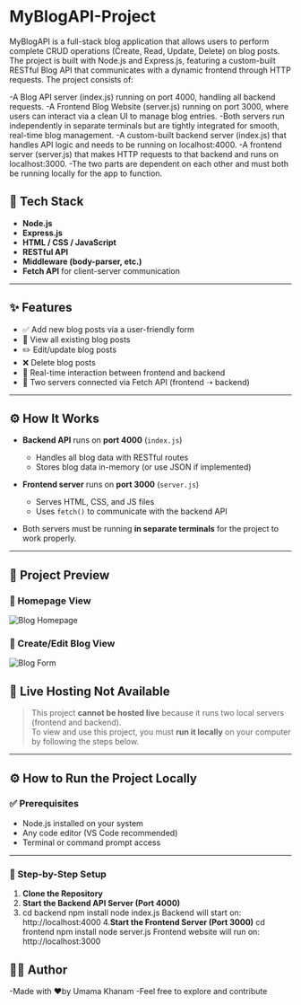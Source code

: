 # MyBlogAPI-Project
MyBlogAPI is a full-stack blog application that allows users to perform complete CRUD operations (Create, Read, Update, Delete) on blog posts. The project is built with Node.js and Express.js, featuring a custom-built RESTful Blog API that communicates with a dynamic frontend through HTTP requests.
The project consists of:

-A Blog API server (index.js) running on port 4000, handling all backend requests.
-A Frontend Blog Website (server.js) running on port 3000, where users can interact via a clean UI to manage blog entries.
-Both servers run independently in separate terminals but are tightly integrated for smooth, real-time blog management.
-A custom-built backend server (index.js) that handles API logic and needs to be running on localhost:4000.
-A frontend server (server.js) that makes HTTP requests to that backend and runs on localhost:3000.
-The two parts are dependent on each other and must both be running locally for the app to function.

## 🚀 Tech Stack

- **Node.js**
- **Express.js**
- **HTML / CSS / JavaScript**
- **RESTful API**
- **Middleware (body-parser, etc.)**
- **Fetch API** for client-server communication

---
## ✨ Features

- ✅ Add new blog posts via a user-friendly form
- 📄 View all existing blog posts
- ✏️ Edit/update blog posts
- ❌ Delete blog posts
- 🔁 Real-time interaction between frontend and backend
- 🔗 Two servers connected via Fetch API (frontend ➝ backend)

---
## ⚙️ How It Works

- **Backend API** runs on **port 4000** (`index.js`)
  - Handles all blog data with RESTful routes
  - Stores blog data in-memory (or use JSON if implemented)

- **Frontend server** runs on **port 3000** (`server.js`)
  - Serves HTML, CSS, and JS files
  - Uses `fetch()` to communicate with the backend API

- Both servers must be running **in separate terminals** for the project to work properly.

---
## 📸 Project Preview

### 🔹 Homepage View
![Blog Homepage](./screenshots/blog-ui.png)

### 🔹 Create/Edit Blog View
![Blog Form](./screenshots/blog-form.png)

## 🚫 Live Hosting Not Available

> This project **cannot be hosted live** because it runs two local servers (frontend and backend).  
> To view and use this project, you must **run it locally** on your computer by following the steps below.

---

## ⚙️ How to Run the Project Locally

### ✅ Prerequisites

- Node.js installed on your system
- Any code editor (VS Code recommended)
- Terminal or command prompt access

---

### 🧩 Step-by-Step Setup

1. **Clone the Repository**
2. **Start the Backend API Server (Port 4000)**
3. cd backend
   npm install
   node index.js
Backend will start on: http://localhost:4000
4.**Start the Frontend Server (Port 3000)**
    cd frontend
    npm install
    node server.js
Frontend website will run on: http://localhost:3000

## 🙋‍♀️ Author
-Made with ❤️by Umama Khanam
-Feel free to explore and contribute

 
